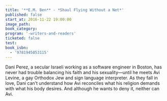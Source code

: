 ```yaml
---
title: '**E.M. Ben** - *Shaul Flying Without a Net*'
published: false
start_at: 2016-11-22 19:00:00
image_path:
book_category:
program: '-writers-and-readers'
ticketed: false
test:
book_isbn:
  - '9781945053115'
---
```



Dani Perez, a secular Israeli working as a software engineer in Boston, has never had trouble balancing his faith and his sexuality—until he meets Avi Levine, a gay Orthodox Jew and sign language interpreter. As they fall in love, Dani can’t understand how Avi reconciles what his religion demands with what his body desires. And although he wants to deny it, neither can Avi.